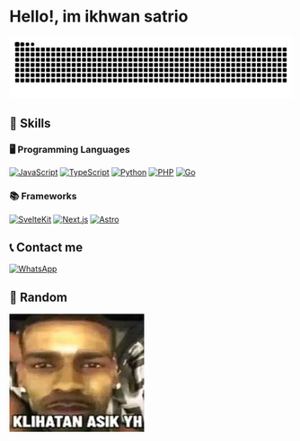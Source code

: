 # Hello!, im ikhwan satrio

![snake gif](https://github.com/wanto-production/wanto-production/blob/output/snake.svg)

## 🚀 Skills

### 🖥️ Programming Languages

[![JavaScript](https://img.shields.io/badge/JavaScript-F7DF1E?style=for-the-badge&logo=javascript&logoColor=black)](https://developer.mozilla.org/en-US/docs/Web/JavaScript)
[![TypeScript](https://img.shields.io/badge/TypeScript-3178C6?style=for-the-badge&logo=typescript&logoColor=white)](https://www.typescriptlang.org/docs/)
[![Python](https://img.shields.io/badge/Python-3776AB?style=for-the-badge&logo=python&logoColor=white)](https://docs.python.org/3/)
[![PHP](https://img.shields.io/badge/PHP-777BB4?style=for-the-badge&logo=php&logoColor=white)](https://www.php.net/docs.php)
[![Go](https://img.shields.io/badge/Go-00ADD8?style=for-the-badge&logo=go&logoColor=white)](https://go.dev/doc/)

### 📚 Frameworks

[![SvelteKit](https://img.shields.io/badge/SvelteKit-FF3E00?style=for-the-badge&logo=svelte&logoColor=white)](https://kit.svelte.dev/docs)
[![Next.js](https://img.shields.io/badge/Next.js-000000?style=for-the-badge&logo=nextdotjs&logoColor=white)](https://nextjs.org/docs)
[![Astro](https://img.shields.io/badge/Astro-FF5D01?style=for-the-badge&logo=astro&logoColor=white)](https://docs.astro.build/)

## 📞 Contact me

[![WhatsApp](https://img.shields.io/badge/WhatsApp-25D366?style=for-the-badge&logo=whatsapp&logoColor=white)](https://wa.me/6285211584038)

## 🗿 Random

![meme](./assets/keliatan_asik.jpg)
